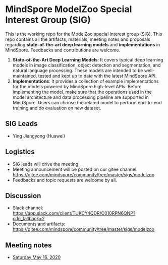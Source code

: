 # MindSpore ModelZoo Special Interest Group (SIG)

This is the working repo for the ModelZoo special interest group (SIG). This repo contains all the artifacts, materials, meeting notes and proposals regarding **state-of-the-art deep learning models** and **implementations** in MindSpore. Feedbacks and contributions are welcome.

1. **State-of-the-Art Deep Learning Models**: It covers typical deep learning models in image classification, object detection and segmentation, and natural language processing. These models are intended to be well-maintained, tested and kept up to date with the latest MindSpore API.
2. **Implementations**: It provides a collection of example implementations for the models powered by MindSpore high-level APIs. Before implementing the model, make sure that the operations used in the model architecture and data processing pipeline are supported in MindSpore. Users can choose the related model to perform end-to-end training and do evaluation on new dataset.

## SIG Leads

* Ying Jiangyong (Huawei)

## Logistics

* SIG leads will drive the meeting.
* Meeting announcement will be posted on our gitee channel: https://gitee.com/mindspore/community/tree/master/sigs/modelzoo
* Feedbacks and topic requests are welcome by all.

## Discussion

* Slack channel: https://app.slack.com/client/TUKCY4QDR/C010RPN6QNP?cdn_fallback=2
* Documents and artifacts: https://gitee.com/mindspore/community/tree/master/sigs/modelzoo

## Meeting notes

* [Saturday May 16, 2020](./meetings/001-20200516.md)
